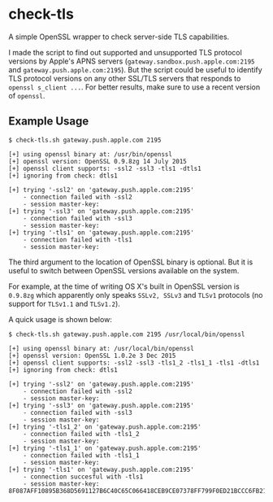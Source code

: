 # check-tls
A simple OpenSSL wrapper to check server-side TLS capabilities.

I made the script to find out supported and unsupported TLS protocol versions
by Apple's APNS servers (`gateway.sandbox.push.apple.com:2195` and
`gateway.push.apple.com:2195`). But the script could be useful to identify TLS
protocol versions on any other SSL/TLS servers that responds to `openssl
s_client ...`. For better results, make sure to use a recent version of
`openssl`.

## Example Usage

```
$ check-tls.sh gateway.push.apple.com 2195

[+] using openssl binary at: /usr/bin/openssl
[+] openssl version: OpenSSL 0.9.8zg 14 July 2015
[+] openssl client supports: -ssl2 -ssl3 -tls1 -dtls1
[+] ignoring from check: dtls1

[+] trying '-ssl2' on 'gateway.push.apple.com:2195'
    - connection failed with -ssl2
    - session master-key:
[+] trying '-ssl3' on 'gateway.push.apple.com:2195'
    - connection failed with -ssl3
    - session master-key:
[+] trying '-tls1' on 'gateway.push.apple.com:2195'
    - connection failed with -tls1
    - session master-key:
```

The third argument to the location of OpenSSL binary is optional. But it is
useful to switch between OpenSSL versions available on the system.

For example, at the time of writing OS X's built in OpenSSL version is
`0.9.8zg` which apparently only speaks `SSLv2, SSLv3` and `TLSv1` protocols (no
support for `TLSv1.1` and `TLSv1.2`).

A quick usage is shown below:

```
$ check-tls.sh gateway.push.apple.com 2195 /usr/local/bin/openssl

[+] using openssl binary at: /usr/local/bin/openssl
[+] openssl version: OpenSSL 1.0.2e 3 Dec 2015
[+] openssl client supports: -ssl2 -ssl3 -tls1_2 -tls1_1 -tls1 -dtls1
[+] ignoring from check: dtls1

[+] trying '-ssl2' on 'gateway.push.apple.com:2195'
    - connection failed with -ssl2
    - session master-key:
[+] trying '-ssl3' on 'gateway.push.apple.com:2195'
    - connection failed with -ssl3
    - session master-key:
[+] trying '-tls1_2' on 'gateway.push.apple.com:2195'
    - connection failed with -tls1_2
    - session master-key:
[+] trying '-tls1_1' on 'gateway.push.apple.com:2195'
    - connection failed with -tls1_1
    - session master-key:
[+] trying '-tls1' on 'gateway.push.apple.com:2195'
    - connection succesful with -tls1
    - session master-key: 8F087AFF10895B368D5691127B6C40C65C066418CEB9CE07378FF799F0ED21BCCC6FB21654F917D28888175734EF805B
```
